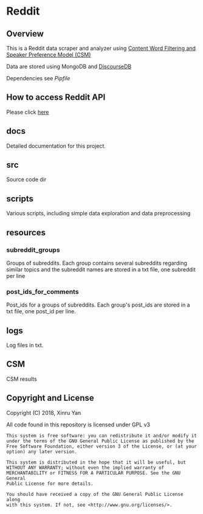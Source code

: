# Reddit

## Overview

This is a Reddit data scraper and analyzer using [Content Word Filtering and Speaker Preference Model (CSM)](https://github.com/yohanjo/Dialogue-Acts)

Data are stored using MongoDB and [DiscourseDB](http://discoursedb.github.io)

Dependencies see *Pipfile*

## How to access Reddit API

Please click [here](https://www.reddit.com/wiki/api)

## docs

Detailed documentation for this project.

## src

Source code dir

## scripts

Various scripts, including simple data exploration and data preprocessing

## resources

### subreddit_groups

Groups of subreddits. Each group contains several subreddits regarding similar topics  and the subreddit names are stored in a txt file, one subreddit per line

### post_ids_for_comments

Post_ids for a groups of subreddits. Each group's post_ids are stored in a txt file, one post_id per line.

## logs

Log files in txt.

## CSM

CSM results

## Copyright and License

Copyright (C) 2018, Xinru Yan

All code found in this repository is licensed under GPL v3

    This system is free software: you can redistribute it and/or modify it
    under the terms of the GNU General Public License as published by the
    Free Software Foundation, either version 3 of the License, or (at your
    option) any later version.
    
    This system is distributed in the hope that it will be useful, but
    WITHOUT ANY WARRANTY; without even the implied warranty of
    MERCHANTABILITY or FITNESS FOR A PARTICULAR PURPOSE. See the GNU General
    Public License for more details.
    
    You should have received a copy of the GNU General Public License along
    with this system. If not, see <http://www.gnu.org/licenses/>.





